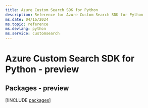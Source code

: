 ```yaml
---
title: Azure Custom Search SDK for Python
description: Reference for Azure Custom Search SDK for Python
ms.date: 04/16/2024
ms.topic: reference
ms.devlang: python
ms.service: customsearch
---
```

# Azure Custom Search SDK for Python - preview
## Packages - preview
[!INCLUDE [packages](custom-search-index.md)]